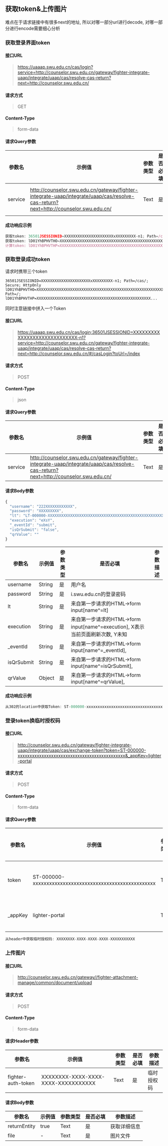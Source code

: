 ## 获取token&上传图片

难点在于请求链接中有很多next的地址, 所以对哪一部分url进行decode, 对哪一部分进行encode需要细心分析

### 获取登录界面token

#### 接口URL
> https://uaaap.swu.edu.cn/cas/login?service=http://counselor.swu.edu.cn/gateway/fighter-integrate-uaap/integrate/uaap/cas/resolve-cas-return?next=http://counselor.swu.edu.cn/

#### 请求方式
> GET

#### Content-Type
> form-data

#### 请求Query参数
| 参数名  | 示例值                                                                                                                             | 参数类型 | 是否必填 | 参数描述 |
| ------- | ---------------------------------------------------------------------------------------------------------------------------------- | -------- | -------- | -------- |
| service | http://counselor.swu.edu.cn/gateway/fighter-integrate-uaap/integrate/uaap/cas/resolve-cas-return?next=http://counselor.swu.edu.cn/ | Text     | 是       | 跳转目标 |

#### 成功响应示例
```javascript
获取token: 36501JSESSIONID=XXXXXXXXXXXXXXXXXXXXXXxXXXXXXXXX-n1; Path=/cas/; Secure; HttpOnly
获取token: lD01YhBPHVTHO=XXXXXXXXXXXXXXXXXXXXXXXXXXXXXXXXXXXXXXXXXXXXXXXXXXXXXXXXXXXXXXXXXXXXXXXXXXXXXXXXXXXXXXX; Path=/; 
计算token: lD01YhBPHVTHP=XXXXXXXXXXXXXXXXXXXXXXXXXXXXXXXXXXXXXXXXXXXXXXXXXXX...
```

### 获取登录成功token

请求时携带三个token

```text
36501JSESSIONID=XXXXXXXXXXXXXXXXXXXXXXxXXXXXXXXX-n1; Path=/cas/; Secure; HttpOnly
lD01YhBPHVTHO=XXXXXXXXXXXXXXXXXXXXXXXXXXXXXXXXXXXXXXXXXXXXXXXXXXXXXXXXXXXXXXXXXXXXXXXXXXXXXXXXXXXXXXX; Path=/; 
lD01YhBPHVTHP=XXXXXXXXXXXXXXXXXXXXXXXXXXXXXXXXXXXXXXXXXXXXXXXXXXX...
```
同时注意链接中拼入一个Token

#### 接口URL
> https://uaaap.swu.edu.cn/cas/login;36501JSESSIONID=XXXXXXXXXXXXXXXXXXXXXXXXXXXXX-n1?service=http://counselor.swu.edu.cn/gateway/fighter-integrate-uaap/integrate/uaap/cas/resolve-cas-return?next=http://counselor.swu.edu.cn/#/casLogin?toUrl=/index

#### 请求方式
> POST

#### Content-Type
> json

#### 请求Query参数
| 参数名  | 示例值                                                                                                                             | 参数类型 | 是否必填 | 参数描述 |
| ------- | ---------------------------------------------------------------------------------------------------------------------------------- | -------- | -------- | -------- |
| service | http://counselor.swu.edu.cn/gateway/fighter-integrate-uaap/integrate/uaap/cas/resolve-cas-return?next=http://counselor.swu.edu.cn/ | Text     | 是       | -        |

#### 请求Body参数
```javascript
{
  "username": "222XXXXXXXXXXXX",
  "password": "XXXXXXXXX",
  "lt": "LT-000000-XXXXXXXXXXXXXXXXXXXXXXXXXXXXXXXXXXXXXXXXXXXXXXXXXXXX",
  "execution": "eXsY",
  "_eventId": "submit",
  "isQrSubmit": "false",
  "qrValue": ""
}
```
| 参数名     | 示例值 | 参数类型 | 是否必填                                                                        | 参数描述 |
| ---------- | ------ | -------- | ------------------------------------------------------------------------------- | -------- |
| username   | String | 是       | 用户名                                                                          |
| password   | String | 是       | i.swu.edu.cn的登录密码                                                          |
| lt         | String | 是       | 来自第一步请求的HTML->form input[name^=lt]                                      |
| execution  | String | 是       | 来自第一步请求的HTML->form input[name^=execution], X表示当前页面刷新次数, Y未知 |
| _eventId   | String | 是       | 来自第一步请求的HTML->form input[name^=_eventId],                               |
| isQrSubmit | String | 是       | 来自第一步请求的HTML->form input[name^=isQrSubmit],                             |
| qrValue    | Object | 是       | 来自第一步请求的HTML->form input[name^=qrValue],                                |

#### 成功响应示例
```javascript
从302的location中获取Token: ST-000000-xxxxxxxxxxxxxxxxxxxxxxxxxxxxxxxxxxxxxxxxxxxxx
```

### 登录token换临时授权码

#### 接口URL
> http://counselor.swu.edu.cn/gateway/fighter-integrate-uaap/integrate/uaap/cas/exchange-token?token=ST-000000-xxxxxxxxxxxxxxxxxxxxxxxxxxxxxxxxxxxxxxxxxxxxx&_appKey=lighter-portal

#### 请求方式
> POST

#### Content-Type
> form-data

#### 请求Query参数
| 参数名  | 示例值                                                  | 参数类型 | 是否必填 | 参数描述              |
| ------- | ------------------------------------------------------- | -------- | -------- | --------------------- |
| token   | ST-000000-xxxxxxxxxxxxxxxxxxxxxxxxxxxxxxxxxxxxxxxxxxxxx | Text     | 是       | 上一步请求获得的token |
| _appKey | lighter-portal                                          | Text     | 是       | 未知参数, 保留即可    |


```javascript
从header中获取临时授权码: XXXXXXXX-XXXX-XXXX-XXXX-XXXXXXXXXXX
```

### 上传图片

#### 接口URL
> http://counselor.swu.edu.cn/gateway//fighter-attachment-manage/common/document/upload

#### 请求方式
> POST

#### Content-Type
> form-data

#### 请求Header参数
| 参数名             | 示例值                              | 参数类型 | 是否必填 | 参数描述   |
| ------------------ | ----------------------------------- | -------- | -------- | ---------- |
| fighter-auth-token | XXXXXXXX-XXXX-XXXX-XXXX-XXXXXXXXXXX | Text     | 是       | 临时授权码 |
#### 请求Body参数
| 参数名       | 示例值 | 参数类型 | 是否必填 | 参数描述     |
| ------------ | ------ | -------- | -------- | ------------ |
| returnEntity | true   | Text     | 是       | 获取详细信息 |
| file         | -      | Text     | 是       | 图片文件     |
